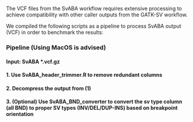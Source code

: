 The VCF files from the SvABA workflow requires extensive processing to achieve compatibility with other caller outputs from the GATK-SV workflow.

We compiled the following scripts as a pipeline to process SvABA output (VCF) in order to benchmark the results:

### Pipeline (Using MacOS is advised)
#### Input: SvABA *.vcf.gz
#### 1. Use SvABA_header_trimmer.R to remove redundant columns
#### 2. Decompress the output from (1)
#### 3. (Optional) Use SvABA_BND_converter to convert the sv type column (all BND) to proper SV types (INV/DEL/DUP-INS) based on breakpoint orientation
 